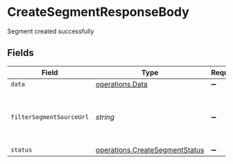 # CreateSegmentResponseBody

Segment created successfully


## Fields

| Field                                                                                                                                                                                                                                                                     | Type                                                                                                                                                                                                                                                                      | Required                                                                                                                                                                                                                                                                  | Description                                                                                                                                                                                                                                                               | Example                                                                                                                                                                                                                                                                   |
| ------------------------------------------------------------------------------------------------------------------------------------------------------------------------------------------------------------------------------------------------------------------------- | ------------------------------------------------------------------------------------------------------------------------------------------------------------------------------------------------------------------------------------------------------------------------- | ------------------------------------------------------------------------------------------------------------------------------------------------------------------------------------------------------------------------------------------------------------------------- | ------------------------------------------------------------------------------------------------------------------------------------------------------------------------------------------------------------------------------------------------------------------------- | ------------------------------------------------------------------------------------------------------------------------------------------------------------------------------------------------------------------------------------------------------------------------- |
| `data`                                                                                                                                                                                                                                                                    | [operations.Data](../../models/operations/data.md)                                                                                                                                                                                                                        | :heavy_minus_sign:                                                                                                                                                                                                                                                        | N/A                                                                                                                                                                                                                                                                       |                                                                                                                                                                                                                                                                           |
| `filterSegmentSourceUrl`                                                                                                                                                                                                                                                  | *string*                                                                                                                                                                                                                                                                  | :heavy_minus_sign:                                                                                                                                                                                                                                                        | Some subproperties of the filter_segment are created asynchronously. You can query this url to fetch the status of the creation (true or false).<br/>When status is true, it will return all properties returned in `GET /sources/{source_id}/filter_segments/{segment_id}`.<br/> | https://app.getcensus.com/api/v1/sources/12/filter_segments/9/source_status                                                                                                                                                                                               |
| `status`                                                                                                                                                                                                                                                                  | [operations.CreateSegmentStatus](../../models/operations/createsegmentstatus.md)                                                                                                                                                                                          | :heavy_minus_sign:                                                                                                                                                                                                                                                        | Outcome of the operation.                                                                                                                                                                                                                                                 | created                                                                                                                                                                                                                                                                   |